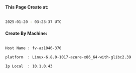 
   
#### This Page Create at:

```bash

2025-01-20 - 03:23:37 UTC

```

#### Create By Machine:

```bash

Host Name : fv-az1046-370

platform  : Linux-6.8.0-1017-azure-x86_64-with-glibc2.39

Ip Local  : 10.1.0.43

```


